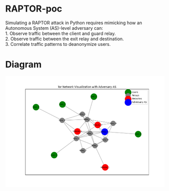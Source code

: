 # RAPTOR-poc
Simulating a RAPTOR attack in Python requires mimicking how an Autonomous System (AS)-level adversary can:\
    1. Observe traffic between the client and guard relay.\
    2. Observe traffic between the exit relay and destination.\
    3. Correlate traffic patterns to deanonymize users.

# Diagram
![Tor Network Visualization with Adversary AS](https://github.com/lmcewen9/RAPTOR-poc/blob/main/images/tor_network.png?raw=true)
